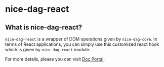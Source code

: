 # nice-dag-react

## What is nice-dag-react?

`nice-dag-react` is a wrapper of DOM operations given by `nice-dag-core`. In terms of React applications, you can simply use this customized react hook which is given by `nice-dag-react` module. 

For more details, please you can visit [Doc Portal](https://opensource.ebay.com/nice-dag/docs/api-ref/useNiceDag).